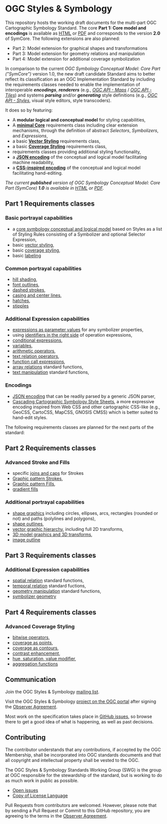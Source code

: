 # OGC Styles & Symbology

This repository hosts the working draft documents for the multi-part OGC Cartographic Symbology Standard. The core **Part 1: Core model and encodings** is available as [HTML](https://opengeospatial.github.io/ogcna-auto-review/18-067r4.html) or [PDF](https://opengeospatial.github.io/ogcna-auto-review/18-067r4.pdf) and corresponds to the version **2.0** of SymCore.
The following extensions are also planned:

- Part 2: Model extension for graphical shapes and transformations
- Part 3: Model extension for geometry relations and manipulation
- Part 4: Model extension for additional coverage symbolization

In comparison to the current _OGC Symbology Conceptual Model: Core Part ("SymCore")_ version 1.0, the new draft candidate Standard aims to better reflect its classification as an OGC Implementation Standard by including the requirements classes needed to enable the implementation of interoperable ***encodings***, ***renderers*** (e.g., [_OGC API - Maps_](https://github.com/opengeospatial/ogcapi-maps/) / [_OGC API - Tiles_](https://github.com/opengeospatial/ogcapi-tiles)) and systems ***parsing*** and/or ***generating*** style definitions (e.g., [_OGC API - Styles_](https://github.com/opengeospatial/ogcapi-styles/), visual style editors, style transcoders).

It does so by featuring:
- A **modular logical and conceptual model** for styling capabilities,  
- A [**minimal Core**](https://opengeospatial.github.io/ogcna-auto-review/18-067r4.html#toc20) requirements class including clear extension mechanisms, through the definition of abstract _Selectors_, _Symbolizers_, and _Expressions_,
- a basic [**Vector Styling**](https://opengeospatial.github.io/ogcna-auto-review/18-067r4.html#toc23) requirements class,
- a basic [**Coverage Styling**](https://opengeospatial.github.io/ogcna-auto-review/18-067r4.html#toc26) requirements class,
- requirements classes providing additional styling functionality,
- a [**JSON encoding**](https://opengeospatial.github.io/ogcna-auto-review/18-067r4.html) of the conceptual and logical model facilitating machine readability,
- a [**CSS-inspired encoding**](https://opengeospatial.github.io/ogcna-auto-review/18-067r4.html) of the conceptual and logical model facilitating hand-editing.

_The current **published** version of OGC Symbology Conceptual Model: Core Part (SymCore) **1.0** is available in [HTML](https://docs.ogc.org/is/18-067r3/18-067r3.html) or [PDF](https://docs.ogc.org/is/18-067r3/18-067r3.pdf)._

## Part 1 Requirements classes

### Basic portrayal capabilities
- a [core symbology conceptual and logical model](https://opengeospatial.github.io/ogcna-auto-review/18-067r4.html#toc20) based on Styles as a list of Styling Rules consisting of a Symbolizer and optional Selector Expression,
- basic [vector styling](https://opengeospatial.github.io/ogcna-auto-review/18-067r4.html#toc23),
- basic [coverage styling](https://opengeospatial.github.io/ogcna-auto-review/18-067r4.html#toc26),
- basic [labeling](https://opengeospatial.github.io/ogcna-auto-review/18-067r4.html)

### Common portrayal capabilities

- [hill shading](https://opengeospatial.github.io/ogcna-auto-review/18-067r4.html),
- [font outlines](https://opengeospatial.github.io/ogcna-auto-review/18-067r4.html),
- [dashed strokes](https://opengeospatial.github.io/ogcna-auto-review/18-067r4.html),
- [casing and center lines](https://opengeospatial.github.io/ogcna-auto-review/18-067r4.html),
- [hatches](https://opengeospatial.github.io/ogcna-auto-review/18-067r4.html),
- [stipples](https://opengeospatial.github.io/ogcna-auto-review/18-067r4.html)

### Additional Expression capabilities

- [expressions as parameter values](https://opengeospatial.github.io/ogcna-auto-review/18-067r4.html) for any symbolizer properties,
- using [identifiers in the right side](https://opengeospatial.github.io/ogcna-auto-review/18-067r4.html) of operation expressions,
- [conditional expressions](https://opengeospatial.github.io/ogcna-auto-review/18-067r4.html),
- [variables](https://opengeospatial.github.io/ogcna-auto-review/18-067r4.html),
- [arithmetic operators](https://opengeospatial.github.io/ogcna-auto-review/18-067r4.html),
- [text relation operators](https://opengeospatial.github.io/ogcna-auto-review/18-067r4.html),
- [function call expressions](https://opengeospatial.github.io/ogcna-auto-review/18-067r4.html),
- [array relations](https://opengeospatial.github.io/ogcna-auto-review/18-067r4.html) standard functions,
- [text manipulation](https://opengeospatial.github.io/ogcna-auto-review/18-067r4.html) standard functions,

### Encodings

- [JSON encoding](https://opengeospatial.github.io/ogcna-auto-review/18-067r4.html) that can be readily parsed by a generic JSON parser,
- [Cascading Cartographic Symbology Style Sheets](https://opengeospatial.github.io/ogcna-auto-review/18-067r4.html), a more expressive encoding inspired from Web CSS and other cartographic CSS-like (e.g., GeoCSS, CartoCSS, MapCSS, GNOSIS CMSS) which is better suited to hand-edit styles.

The following requirements classes are planned for the next parts of the standard:

## Part 2 Requirements classes

### Advanced Stroke and Fills

- specific [joins and caps](https://opengeospatial.github.io/ogcna-auto-review/18-067r4.html) for Strokes
- [Graphic pattern Strokes](https://opengeospatial.github.io/ogcna-auto-review/18-067r4.html),
- [Graphic pattern Fills](https://opengeospatial.github.io/ogcna-auto-review/18-067r4.html),
- [gradient fills](https://opengeospatial.github.io/ogcna-auto-review/18-067r4.html)

### Additional portrayal capabilities

- [shape graphics](https://opengeospatial.github.io/ogcna-auto-review/18-067r4.html) including circles, ellipses, arcs, rectangles (rounded or not) and paths (polylines and polygons),
- [shape outlines](https://opengeospatial.github.io/ogcna-auto-review/18-067r4.html),
- [vector graphic hierarchy](https://opengeospatial.github.io/ogcna-auto-review/18-067r4.html), including full 2D transforms,
- [3D model graphics and 3D transforms](https://opengeospatial.github.io/ogcna-auto-review/18-067r4.html),
- [image outline](https://opengeospatial.github.io/ogcna-auto-review/18-067r4.html)

## Part 3 Requirements classes

### Additional Expression capabilities

- [spatial relation](https://opengeospatial.github.io/ogcna-auto-review/18-067r4.html) standard functions,
- [temporal relation](https://opengeospatial.github.io/ogcna-auto-review/18-067r4.html) standard fuctions,
- [geometry manipulation](https://opengeospatial.github.io/ogcna-auto-review/18-067r4.html) standard functions,
- [symbolizer geometry](https://opengeospatial.github.io/ogcna-auto-review/18-067r4.html)

## Part 4 Requirements classes

### Advanced Coverage Styling

- [bitwise operators](https://opengeospatial.github.io/ogcna-auto-review/18-067r4.html),
- [coverage as points](https://opengeospatial.github.io/ogcna-auto-review/18-067r4.html),
- [coverage as contours](https://opengeospatial.github.io/ogcna-auto-review/18-067r4.html),
- [contrast enhancement](https://opengeospatial.github.io/ogcna-auto-review/18-067r4.html),
- [hue, saturation, value modifier](https://opengeospatial.github.io/ogcna-auto-review/18-067r4.html),
- [aggregation functions](https://opengeospatial.github.io/ogcna-auto-review/18-067r4.html)

## Communication

Join the OGC Styles & Symbology [mailing list](https://lists.ogc.org/mailman/listinfo/styles-se.swg).

Visit the OGC Styles & Symbology [project on the OGC portal](https://portal.ogc.org/files/?artifact_id=37164) after signing the [Observer Agreement](https://portal.ogc.org/files/?artifact_id=92169).

Most work on the specification takes place in [GitHub issues](https://github.com/opengeospatial/styles-and-symbology/issues),
so browse there to get a good idea of what is happening, as well as past decisions.

## Contributing

The contributor understands that any contributions, if accepted by the OGC Membership, shall be incorporated into OGC standards documents and that all copyright and intellectual property shall be vested to the OGC.

The OGC Styles & Symbology Standards Working Group (SWG) is the group at OGC responsible for the stewardship of the standard, but is working to do as much work in public as possible.

* [Open issues](https://github.com/opengeospatial/styles-and-symbology/issues)
* [Copy of License Language](https://raw.githubusercontent.com/opengeospatial/styles-and-symbology/main/LICENSE)

Pull Requests from contributors are welcomed. However, please note that by sending a Pull Request or Commit to this GitHub repository, you are agreeing to the terms in the [Observer Agreement](https://portal.ogc.org/files/?artifact_id=37164).
